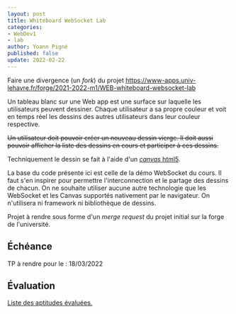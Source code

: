 ```yaml
---
layout: post
title: Whiteboard WebSocket Lab
categories:
- WebDev1
- lab
author: Yoann Pigné
published: false
update: 2022-02-22
---
```


Faire une divergence (un *fork*) du projet <https://www-apps.univ-lehavre.fr/forge/2021-2022-m1/WEB-whiteboard-websocket-lab>


Un tableau blanc sur une Web app est une surface sur laquelle les utilisateurs peuvent dessiner. Chaque utilisateur a sa propre couleur et voit en temps réel les dessins des autres utilisateurs dans leur couleur respective.

~~Un utilisateur doit pouvoir créer un nouveau dessin vierge. Il doit aussi pouvoir  afficher la liste des dessins en cours et participer à ces dessins.~~


Techniquement le dessin se fait à l'aide d'un  [*canvas* html5](https://developer.mozilla.org/fr/docs/Web/Guide/Graphics/Dessiner_avec_canvas). 


La base du code présente ici est celle de la démo WebSocket du cours. Il faut s'en inspirer  pour  permettre l'interconnection et le partage des dessins de chacun.
On ne souhaite utiliser aucune autre technologie que les WebSocket et les Canvas supportés nativement par le navigateur. On n'utilisera ni framework ni bibliothèque de dessins.
 
Projet à rendre sous forme d'un *merge request* du projet initial sur la forge de l'université.


## Échéance

TP à rendre pour le : 18/03/2022

## Évaluation

[Liste des aptitudes évaluées.](/teaching/WebDev1#websocket)

